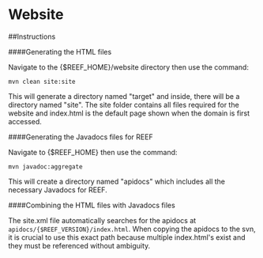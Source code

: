 Website
===========

##Instructions

####Generating the HTML files

Navigate to the {$REEF_HOME}/website directory then use the command:

	mvn clean site:site

This will generate a directory named "target" and inside, there will be a directory named "site". The site folder contains all files required for the website and index.html is the default page shown when the domain is first accessed.

####Generating the Javadocs files for REEF

Navigate to {$REEF_HOME} then use the command:
	
	mvn javadoc:aggregate

This will create a directory named "apidocs" which includes all the necessary Javadocs for REEF.

####Combining the HTML files with Javadocs files

The site.xml file automatically searches for the apidocs at `apidocs/{$REEF_VERSION}/index.html`. When copying the apidocs to the svn, it is crucial to use this exact path because multiple index.html's exist and they must be referenced without ambiguity.